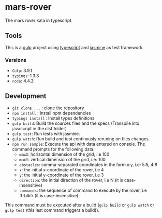 # mars-rover
The mars rover kata in typescript.

## Tools

This is a [gulp](http://gulpjs.com/) project using [typescript](https://www.typescriptlang.org/) 
and [jasmine](http://jasmine.github.io/) as test framework.

### Versions

* ```Gulp```: 3.9.1
* ```typings```: 1.3.3
* ```node```: 4.4.2

## Development

* ```git clone ...``` : clone the repository
* ``` npm install ``` : Install npm dependencies
* ``` typings install ``` : Install types definitions
* ``` gulp build ```: Build the sources files and the specs  (Transpile into javascript in the dist folder)
* ``` gulp test ```: Run tests with jasmine.
* ``` gulp watch ```: Run build and test continously reruning on files changes.
* ``` npm run sample ```: Execute the api with data entered on console. The command prompts for the following data: 
    - ```maxX```: horizontal dimension of the grid, i.e 100
    - ```maxY```: vertical dimension of the grid, i.e: 100
    - ```obstacles```: comma-separated coordinates in the form x:y, i.e: 5:5, 4:8
    - ```x```: the initial x-coordinate of the rover, i.e 4
    - ```y```: the initial y-coordinate of the rover, i.e 3
    - ```direction```: the initial direction of the rover, i.e N (it is case-insensitive)
    - ```commands```: the sequence of command to execute by the rover, i.e ffrblbfr  (it is case-insensitive)

This command must be executed after a build (``` gulp build ``` or ``` gulp watch ``` or ``` gulp test ``` (this last command triggers a build)).

